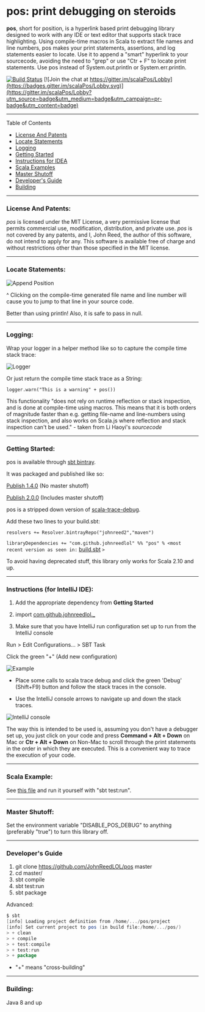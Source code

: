 # pos: print debugging on steroids

**pos**, short for position, is a hyperlink based print debugging library designed to work with any IDE or text editor that supports stack trace highlighting. Using compile-time macros in Scala to extract file names and line numbers, pos makes your print statements, assertions, and log statements easier to locate. Use it to append a "smart" hyperlink to your sourcecode, avoiding the need to "grep" or use "Ctr + F" to locate print statements. Use pos instead of System.out.println or System.err.println.

[![Build Status](https://travis-ci.com/JohnReedLOL/pos.svg?branch=master)](https://travis-ci.com/JohnReedLOL/pos) [![Join the chat at https://gitter.im/scalaPos/Lobby](https://badges.gitter.im/scalaPos/Lobby.svg)](https://gitter.im/scalaPos/Lobby?utm_source=badge&utm_medium=badge&utm_campaign=pr-badge&utm_content=badge)

____________________________________________________________________________________________________________________

Table of Contents

* <a href="#License-And-Patents">License And Patents</a>
* <a href="#Locate-Statements">Locate Statements</a>
* <a href="#Logging">Logging</a>
* <a href="#Getting-Started">Getting Started</a>
* <a href="#Instructions">Instructions for IDEA</a>
* <a href="#Scala-Examples">Scala Examples</a>
* <a href="#Master-Shutoff">Master Shutoff</a>
* <a href="#Developers-Guide">Developer's Guide</a>
* <a href="#Building">Building</a>


____________________________________________________________________________________________________________________

<a name="License-And-Patents"></a>

### License And Patents:

*pos* is licensed under the MIT License, a very permissive license that permits commercial use, modification, distribution, and private use. *pos* is not covered by any patents, and I, John Reed, the author of this software, do not intend to apply for any. This software is available free of charge and without restrictions other than those specified in the MIT license.
____________________________________________________________________________________________________________________


<a name="Locate-Statements"></a>

### Locate Statements:

![Append Position](https://i.imgur.com/Mf9zST9.png)

^ Clicking on the compile-time generated file name and line number will cause you to jump to that line in your source code.

Better than using println! Also, it is safe to pass in null.

____________________________________________________________________________________________________________________

<a name="Logging"></a>

### Logging:

Wrap your logger in a helper method like so to capture the compile time stack trace:

![Logger](https://i.imgur.com/wkXxbCd.png)

Or just return the compile time stack trace as a String:

`logger.warn("This is a warning" + pos())`

This functionality "does not rely on runtime reflection or stack inspection, and is done at compile-time using macros. This means that it is both orders of magnitude faster than e.g. getting file-name and line-numbers using stack inspection, and also works on Scala.js where reflection and stack inspection can't be used." - taken from Li Haoyi's *sourcecode*

____________________________________________________________________________________________________________________

<a name="Getting-Started"></a>

### Getting Started:

pos is available through [sbt bintray](https://bintray.com/johnreed2/maven/pos).

It was packaged and published like so:

[Publish 1.4.0](https://gist.githubusercontent.com/JohnReedLOL/ee707f7900938679a1b23f069565c899/raw/ffd583128890cab48ef9a7f106b432213bb9abf3/publish-1.4.0.txt) (No master shutoff)

[Publish 2.0.0](https://gist.githubusercontent.com/JohnReedLOL/b34c10ae91f547823d3a65e0a79e3023/raw/40492342884a315da48eb402461f663c89ce2476/publish-2.0.0.txt) (Includes master shutoff)

pos is a stripped down version of [scala-trace-debug](https://github.com/JohnReedLOL/scala-trace-debug).

Add these two lines to your build.sbt:

`resolvers += Resolver.bintrayRepo("johnreed2","maven")`

`libraryDependencies += "com.github.johnreedlol" %% "pos" % <most recent version as seen in:` [build.sbt](build.sbt) `>`

To avoid having deprecated stuff, this library only works for Scala 2.10 and up.
____________________________________________________________________________________________________________________

<a name="Instructions"></a>

### Instructions (for IntelliJ IDE):

1. Add the appropriate dependency from **Getting Started**

2. import [com.github.johnreedlol._](src/main/scala/com/github/johnreedlol/package.scala)

3. Make sure that you have IntelliJ run configuration set up to run from the IntelliJ console

Run > Edit Configurations... > SBT Task

Click the green "+" (Add new configuration)

![Example](https://i.imgur.com/hQsYPDW.png)

- Place some calls to scala trace debug and click the green 'Debug' (Shift+F9) button and follow the stack traces in the console. 
 
- Use the IntelliJ console arrows to navigate up and down the stack traces.

![IntelliJ console](https://i.imgur.com/0reDRBO.png)

The way this is intended to be used is, assuming you don't have a debugger set up, you just click on your code and press **Command + Alt + Down** on Mac or **Ctr + Alt + Down** on Non-Mac to scroll through the print statements in the order in which they are executed. This is a convenient way to trace the execution of your code.

____________________________________________________________________________________________________________________

<a name="Scala-Examples"></a>

### Scala Example:

See [this file](src/test/scala/my/pkg/Main.scala) and run it yourself with "sbt test:run".

____________________________________________________________________________________________________________________

<a name="Master-Shutoff"></a>

### Master Shutoff:

Set the environment variable "DISABLE_POS_DEBUG" to anything (preferably "true") to turn this library off.

____________________________________________________________________________________________________________________

### Developer's Guide

<a name="Developers-Guide"></a>

1. git clone https://github.com/JohnReedLOL/pos master
2. cd master/
3. sbt compile
4. sbt test:run
5. sbt package

Advanced: 
```scala
$ sbt
[info] Loading project definition from /home/.../pos/project
[info] Set current project to pos (in build file:/home/.../pos/)
> + clean
> + compile
> + test:compile
> + test:run
> + package
```

* "+" means "cross-building"

____________________________________________________________________________________________________________________

<a name="Building"></a>

### Building:

Java 8 and up

